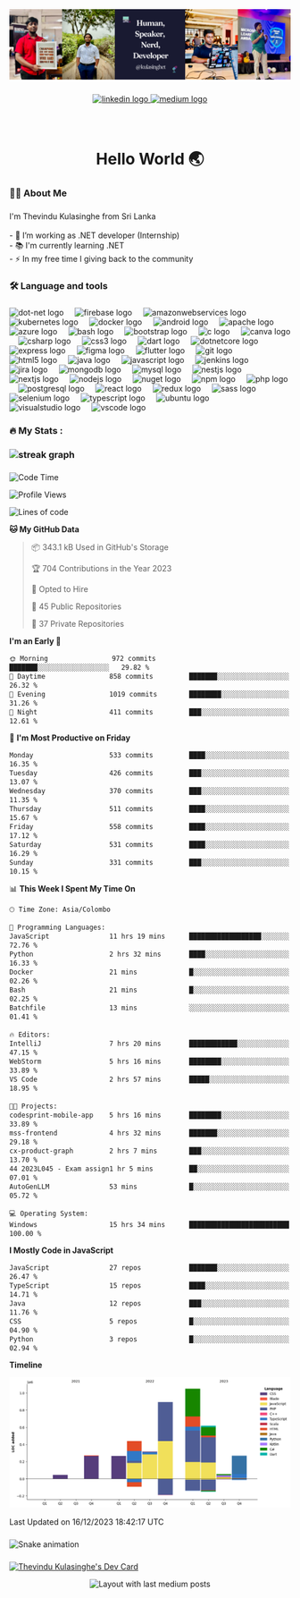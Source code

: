 <div align="center">
  <img src="assets/LinkedIn Banner.png"  />
</div>


###

<div align="center">
  <a href="https://www.linkedin.com/in/kulasinghet/" target="_blank">
    <img src="https://img.shields.io/static/v1?message=LinkedIn&logo=linkedin&label=&color=0077B5&logoColor=white&labelColor=&style=for-the-badge" height="25" alt="linkedin logo"  />
  </a>
  <a href="https://medium.com/@kulasinghet" target="_blank">
    <img src="https://img.shields.io/static/v1?message=Medium&logo=medium&label=&color=12100E&logoColor=white&labelColor=&style=for-the-badge" height="25" alt="medium logo"  />
  </a>
</div>

###

<br clear="both">




<h1 align="center">Hello World 🌏</h1>

###

<h3 align="left">👩‍💻  About Me</h3>

###

<p align="left">I'm Thevindu Kulasinghe from Sri Lanka<br><br>- 🔭 I’m working as .NET developer (Internship)<br>- 📚 I'm currently learning .NET<br>- ⚡ In my free time I giving back to the community</p>

###

<h3 align="left">🛠 Language and tools</h3>

###

<div align="left">
  <img src="https://cdn.jsdelivr.net/gh/devicons/devicon/icons/dot-net/dot-net-original.svg" height="40" alt="dot-net logo"  />
  <img width="12" />
  <img src="https://cdn.jsdelivr.net/gh/devicons/devicon/icons/firebase/firebase-plain.svg" height="40" alt="firebase logo"  />
  <img width="12" />
  <img src="https://cdn.jsdelivr.net/gh/devicons/devicon/icons/amazonwebservices/amazonwebservices-original.svg" height="40" alt="amazonwebservices logo"  />
  <img width="12" />
  <img src="https://cdn.jsdelivr.net/gh/devicons/devicon/icons/kubernetes/kubernetes-plain.svg" height="40" alt="kubernetes logo"  />
  <img width="12" />
  <img src="https://cdn.jsdelivr.net/gh/devicons/devicon/icons/docker/docker-original.svg" height="40" alt="docker logo"  />
  <img width="12" />
  <img src="https://cdn.jsdelivr.net/gh/devicons/devicon/icons/android/android-original.svg" height="40" alt="android logo"  />
  <img width="12" />
  <img src="https://cdn.jsdelivr.net/gh/devicons/devicon/icons/apache/apache-original.svg" height="40" alt="apache logo"  />
  <img width="12" />
  <img src="https://cdn.jsdelivr.net/gh/devicons/devicon/icons/azure/azure-original.svg" height="40" alt="azure logo"  />
  <img width="12" />
  <img src="https://cdn.jsdelivr.net/gh/devicons/devicon/icons/bash/bash-original.svg" height="40" alt="bash logo"  />
  <img width="12" />
  <img src="https://cdn.jsdelivr.net/gh/devicons/devicon/icons/bootstrap/bootstrap-original.svg" height="40" alt="bootstrap logo"  />
  <img width="12" />
  <img src="https://cdn.jsdelivr.net/gh/devicons/devicon/icons/c/c-original.svg" height="40" alt="c logo"  />
  <img width="12" />
  <img src="https://cdn.jsdelivr.net/gh/devicons/devicon/icons/canva/canva-original.svg" height="40" alt="canva logo"  />
  <img width="12" />
  <img src="https://cdn.jsdelivr.net/gh/devicons/devicon/icons/csharp/csharp-original.svg" height="40" alt="csharp logo"  />
  <img width="12" />
  <img src="https://cdn.jsdelivr.net/gh/devicons/devicon/icons/css3/css3-original.svg" height="40" alt="css3 logo"  />
  <img width="12" />
  <img src="https://cdn.jsdelivr.net/gh/devicons/devicon/icons/dart/dart-original.svg" height="40" alt="dart logo"  />
  <img width="12" />
  <img src="https://cdn.jsdelivr.net/gh/devicons/devicon/icons/dotnetcore/dotnetcore-original.svg" height="40" alt="dotnetcore logo"  />
  <img width="12" />
  <img src="https://cdn.jsdelivr.net/gh/devicons/devicon/icons/express/express-original.svg" height="40" alt="express logo"  />
  <img width="12" />
  <img src="https://cdn.jsdelivr.net/gh/devicons/devicon/icons/figma/figma-original.svg" height="40" alt="figma logo"  />
  <img width="12" />
  <img src="https://cdn.jsdelivr.net/gh/devicons/devicon/icons/flutter/flutter-original.svg" height="40" alt="flutter logo"  />
  <img width="12" />
  <img src="https://cdn.jsdelivr.net/gh/devicons/devicon/icons/git/git-original.svg" height="40" alt="git logo"  />
  <img width="12" />
  <img src="https://cdn.jsdelivr.net/gh/devicons/devicon/icons/html5/html5-original.svg" height="40" alt="html5 logo"  />
  <img width="12" />
  <img src="https://cdn.jsdelivr.net/gh/devicons/devicon/icons/java/java-original.svg" height="40" alt="java logo"  />
  <img width="12" />
  <img src="https://cdn.jsdelivr.net/gh/devicons/devicon/icons/javascript/javascript-original.svg" height="40" alt="javascript logo"  />
  <img width="12" />
  <img src="https://cdn.jsdelivr.net/gh/devicons/devicon/icons/jenkins/jenkins-line.svg" height="40" alt="jenkins logo"  />
  <img width="12" />
  <img src="https://cdn.jsdelivr.net/gh/devicons/devicon/icons/jira/jira-original.svg" height="40" alt="jira logo"  />
  <img width="12" />
  <img src="https://cdn.jsdelivr.net/gh/devicons/devicon/icons/mongodb/mongodb-original.svg" height="40" alt="mongodb logo"  />
  <img width="12" />
  <img src="https://cdn.jsdelivr.net/gh/devicons/devicon/icons/mysql/mysql-original.svg" height="40" alt="mysql logo"  />
  <img width="12" />
  <img src="https://cdn.jsdelivr.net/gh/devicons/devicon/icons/nestjs/nestjs-plain.svg" height="40" alt="nestjs logo"  />
  <img width="12" />
  <img src="https://cdn.jsdelivr.net/gh/devicons/devicon/icons/nextjs/nextjs-original.svg" height="40" alt="nextjs logo"  />
  <img width="12" />
  <img src="https://cdn.jsdelivr.net/gh/devicons/devicon/icons/nodejs/nodejs-original.svg" height="40" alt="nodejs logo"  />
  <img width="12" />
  <img src="https://cdn.jsdelivr.net/gh/devicons/devicon/icons/nuget/nuget-original.svg" height="40" alt="nuget logo"  />
  <img width="12" />
  <img src="https://cdn.jsdelivr.net/gh/devicons/devicon/icons/npm/npm-original-wordmark.svg" height="40" alt="npm logo"  />
  <img width="12" />
  <img src="https://cdn.jsdelivr.net/gh/devicons/devicon/icons/php/php-original.svg" height="40" alt="php logo"  />
  <img width="12" />
  <img src="https://cdn.jsdelivr.net/gh/devicons/devicon/icons/postgresql/postgresql-original.svg" height="40" alt="postgresql logo"  />
  <img width="12" />
  <img src="https://cdn.jsdelivr.net/gh/devicons/devicon/icons/react/react-original.svg" height="40" alt="react logo"  />
  <img width="12" />
  <img src="https://cdn.jsdelivr.net/gh/devicons/devicon/icons/redux/redux-original.svg" height="40" alt="redux logo"  />
  <img width="12" />
  <img src="https://cdn.jsdelivr.net/gh/devicons/devicon/icons/sass/sass-original.svg" height="40" alt="sass logo"  />
  <img width="12" />
  <img src="https://cdn.jsdelivr.net/gh/devicons/devicon/icons/selenium/selenium-original.svg" height="40" alt="selenium logo"  />
  <img width="12" />
  <img src="https://cdn.jsdelivr.net/gh/devicons/devicon/icons/typescript/typescript-original.svg" height="40" alt="typescript logo"  />
  <img width="12" />
  <img src="https://cdn.jsdelivr.net/gh/devicons/devicon/icons/ubuntu/ubuntu-plain.svg" height="40" alt="ubuntu logo"  />
  <img width="12" />
  <img src="https://cdn.jsdelivr.net/gh/devicons/devicon/icons/visualstudio/visualstudio-plain.svg" height="40" alt="visualstudio logo"  />
  <img width="12" />
  <img src="https://cdn.jsdelivr.net/gh/devicons/devicon/icons/vscode/vscode-original.svg" height="40" alt="vscode logo"  />
</div>

###

<h3 align="left">🔥   My Stats :</h3>

###

### <div align="center">
 ### <img src="https://streak-stats.demolab.com?user=kulasinghet&locale=en&mode=daily&theme=dark&hide_border=false&border_radius=5&order=3" height="220" alt="streak graph"  />
### </div>

###

<!--START_SECTION:waka-->
![Code Time](http://img.shields.io/badge/Code%20Time-786%20hrs%2051%20mins-blue)

![Profile Views](http://img.shields.io/badge/Profile%20Views-4-blue)

![Lines of code](https://img.shields.io/badge/From%20Hello%20World%20I%27ve%20Written-4.2%20million%20lines%20of%20code-blue)

**🐱 My GitHub Data** 

> 📦 343.1 kB Used in GitHub's Storage 
 > 
> 🏆 704 Contributions in the Year 2023
 > 
> 💼 Opted to Hire
 > 
> 📜 45 Public Repositories 
 > 
> 🔑 37 Private Repositories 
 > 
**I'm an Early 🐤** 

```text
🌞 Morning                972 commits         ███████░░░░░░░░░░░░░░░░░░   29.82 % 
🌆 Daytime                858 commits         ███████░░░░░░░░░░░░░░░░░░   26.32 % 
🌃 Evening                1019 commits        ████████░░░░░░░░░░░░░░░░░   31.26 % 
🌙 Night                  411 commits         ███░░░░░░░░░░░░░░░░░░░░░░   12.61 % 
```
📅 **I'm Most Productive on Friday** 

```text
Monday                   533 commits         ████░░░░░░░░░░░░░░░░░░░░░   16.35 % 
Tuesday                  426 commits         ███░░░░░░░░░░░░░░░░░░░░░░   13.07 % 
Wednesday                370 commits         ███░░░░░░░░░░░░░░░░░░░░░░   11.35 % 
Thursday                 511 commits         ████░░░░░░░░░░░░░░░░░░░░░   15.67 % 
Friday                   558 commits         ████░░░░░░░░░░░░░░░░░░░░░   17.12 % 
Saturday                 531 commits         ████░░░░░░░░░░░░░░░░░░░░░   16.29 % 
Sunday                   331 commits         ███░░░░░░░░░░░░░░░░░░░░░░   10.15 % 
```


📊 **This Week I Spent My Time On** 

```text
🕑︎ Time Zone: Asia/Colombo

💬 Programming Languages: 
JavaScript               11 hrs 19 mins      ██████████████████░░░░░░░   72.76 % 
Python                   2 hrs 32 mins       ████░░░░░░░░░░░░░░░░░░░░░   16.33 % 
Docker                   21 mins             █░░░░░░░░░░░░░░░░░░░░░░░░   02.26 % 
Bash                     21 mins             █░░░░░░░░░░░░░░░░░░░░░░░░   02.25 % 
Batchfile                13 mins             ░░░░░░░░░░░░░░░░░░░░░░░░░   01.41 % 

🔥 Editors: 
IntelliJ                 7 hrs 20 mins       ████████████░░░░░░░░░░░░░   47.15 % 
WebStorm                 5 hrs 16 mins       ████████░░░░░░░░░░░░░░░░░   33.89 % 
VS Code                  2 hrs 57 mins       █████░░░░░░░░░░░░░░░░░░░░   18.95 % 

🐱‍💻 Projects: 
codesprint-mobile-app    5 hrs 16 mins       ████████░░░░░░░░░░░░░░░░░   33.89 % 
mss-frontend             4 hrs 32 mins       ███████░░░░░░░░░░░░░░░░░░   29.18 % 
cx-product-graph         2 hrs 7 mins        ███░░░░░░░░░░░░░░░░░░░░░░   13.70 % 
44 2023L045 - Exam assign1 hr 5 mins         ██░░░░░░░░░░░░░░░░░░░░░░░   07.01 % 
AutoGenLLM               53 mins             █░░░░░░░░░░░░░░░░░░░░░░░░   05.72 % 

💻 Operating System: 
Windows                  15 hrs 34 mins      █████████████████████████   100.00 % 
```

**I Mostly Code in JavaScript** 

```text
JavaScript               27 repos            ███████░░░░░░░░░░░░░░░░░░   26.47 % 
TypeScript               15 repos            ████░░░░░░░░░░░░░░░░░░░░░   14.71 % 
Java                     12 repos            ███░░░░░░░░░░░░░░░░░░░░░░   11.76 % 
CSS                      5 repos             █░░░░░░░░░░░░░░░░░░░░░░░░   04.90 % 
Python                   3 repos             █░░░░░░░░░░░░░░░░░░░░░░░░   02.94 % 
```



**Timeline**

![Lines of Code chart](https://raw.githubusercontent.com/kulasinghet/kulasinghet/main/assets/bar_graph.png)


 Last Updated on 16/12/2023 18:42:17 UTC
<!--END_SECTION:waka-->

###

<img src="https://raw.githubusercontent.com/kulasinghet/kulasinghet/output/snake.svg" alt="Snake animation" />

###

<a href="https://app.daily.dev/kulasinghet"><img src="https://api.daily.dev/devcards/cff343a49fb9403c85d02bc5f24331a0.png?r=foi" width="400" alt="Thevindu Kulasinghe's Dev Card"/></a>


<div align="center">
  <img src="https://github-read-medium-git-main.pahlevikun.vercel.app/latest?limit=4&username=kulasinghet" alt="Layout with last medium posts"  />
</div>

###


